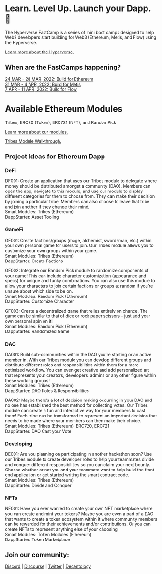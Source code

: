 # Learn. Level Up. Launch your Dapp. :rocket:

The Hyperverse FastCamp is a series of mini boot camps designed to help Web2 developers start building for Web3 (Ethereum, Metis, and Flow) using the Hyperverse.

[Learn more about the Hyperverse.](https://go.hyperverse.dev/fastcamp/)

## When are the FastCamps happening?

[24 MAR - 28 MAR, 2022: Build for Ethereum](https://q5xg9k10cux.typeform.com/to/oyXFQcoU?typeform-source=go.hyperverse.dev) <br>
[31 MAR - 4 APR, 2022: Build for Metis](https://q5xg9k10cux.typeform.com/to/tEjRsme1?typeform-source=go.hyperverse.dev) <br>
[7 APR - 11 APR, 2022: Build for Flow](https://q5xg9k10cux.typeform.com/to/S7WXUU2Z?typeform-source=go.hyperverse.dev)

# Available Ethereum Modules

Tribes, ERC20 (Token), ERC721 (NFT), and RandomPick

[Learn more about our modules.](https://docs.hyperverse.dev/basics/modules) <br>

[Tribes Module Walkthrough.](https://www.youtube.com/watch?v=UnCNpVR58Fs)

## Project Ideas for Ethereum Dapp

### DeFi

DF001: Create an application that uses our Tribes module to delegate where money should be distributed amongst a community (DAO). Members can open the app, navigate to this module, and use our module to display different categories for them to choose from. They can make their decision by joining a particular tribe. Members can also choose to leave that tribe and join another if they change their mind. <br>
Smart Modules: Tribes (Ethereum) <br>
DappStarter: Asset Tooling

### GameFi

GF001: Create factions/groups (mage, alchemist, swordsman, etc.) within your own personal game for users to join. Our Tribes module allows you to customize your own groups within your game. <br>
Smart Modules: Tribes (Ethereum) <br>
DappStarter: Create Factions

GF002: Integrate our Random Pick module to randomize components of your game! This can include character customization (appearance and specs) for unique and funky combinations. You can also use this module to allow your characters to join certain factions or groups at random if you’re unsure about which side to be on. <br>
Smart Modules: Random Pick (Ethereum) <br>
DappStarter: Customize Character

GF003: Create a decentralized game that relies entirely on chance. The game can be similar to that of dice or rock paper scissors - just add your own personal spin on it! <br>
Smart Modules: Random Pick (Ethereum) <br>
DappStarter: Randomized Game

### DAO

DA001: Build sub-communities within the DAO you’re starting or an active member in. With our Tribes module you can develop different groups and distribute different roles and responsibilities within them for a more optimized workflow. You can even get creative and add personalized art that represents your creators, developers, admins or any other figure within these working groups! <br>
Smart Modules: Tribes (Ethereum) <br>
DappStarter: DAO Roles & Responsibilities

DA002: Maybe there’s a lot of decision making occurring in your DAO and no one has established the best method for collecting votes. Our Tribes module can create a fun and interactive way for your members to cast them! Each tribe can be transformed to represent an important decision that needs to be made where your members can then make their choice. <br>
Smart Modules: Tribes (Ethereum), ERC720, ERC721 <br>
DappStarter: DAO Cast your Vote

### Developing

DE001: Are you planning on participating in another hackathon soon? Use our Tribes module to create developer roles to help your teammates divide and conquer different responsibilities so you can claim your next bounty. Choose whether or not you and your teammate want to help build the front-end application or get started writing the smart contract code. <br>
Smart Modules: Tribes (Ethereum) <br>
DappStarter: Divide and Conquer

### NFTs

NF001: Have you ever wanted to create your own NFT marketplace where you can create and mint your tokens? Maybe you are even a part of a DAO that wants to create a token ecosystem within it where community members can be rewarded for their achievements and/or contributions. Or you can create NFTs to represent anything else of your choosing! <br>
Smart Modules: Token Modules (Ethereum) <br>
DappStarter: Token Marketplace

## Join our community:
[Discord](https://discord.com/invite/uqecGxg) | 
[Discourse](forum.decentology.com) | 
[Twitter](www.twitter.com/decentology) | 
[Decentology](www.decentology.com)
